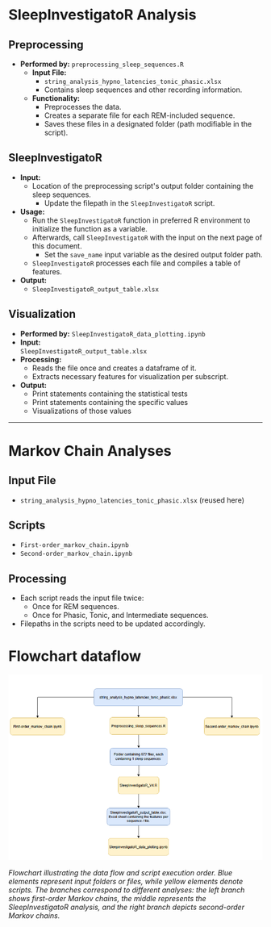 # SleepInvestigatoR Analysis

## Preprocessing
- **Performed by:** `preprocessing_sleep_sequences.R`
  - **Input File:**  
    - `string_analysis_hypno_latencies_tonic_phasic.xlsx`
    - Contains sleep sequences and other recording information.
  - **Functionality:**
    - Preprocesses the data.
    - Creates a separate file for each REM-included sequence.
    - Saves these files in a designated folder (path modifiable in the script).

## SleepInvestigatoR
- **Input:**
  - Location of the preprocessing script's output folder containing the sleep sequences.
    - Update the filepath in the `SleepInvestigatoR` script.
- **Usage:**
  - Run the `SleepInvestigatoR` function in preferred R environment to initialize the function as a variable.
  - Afterwards, call `SleepInvestigatoR` with the input on the next page of this document.
    - Set the `save_name` input variable as the desired output folder path.
  - `SleepInvestigatoR` processes each file and compiles a table of features.
- **Output:**
  - `SleepInvestigatoR_output_table.xlsx`

## Visualization
- **Performed by:** `SleepInvestigatoR_data_plotting.ipynb`
- **Input:**  
  `SleepInvestigatoR_output_table.xlsx`
- **Processing:**
  - Reads the file once and creates a dataframe of it.
  - Extracts necessary features for visualization per subscript.
- **Output:**
  - Print statements containing the statistical tests
  - Print statements containing the specific values
  - Visualizations of those values

---

# Markov Chain Analyses

## Input File
- `string_analysis_hypno_latencies_tonic_phasic.xlsx` (reused here)

## Scripts
- `First-order_markov_chain.ipynb`
- `Second-order_markov_chain.ipynb`

## Processing
- Each script reads the input file twice:
  - Once for REM sequences.
  - Once for Phasic, Tonic, and Intermediate sequences.
- Filepaths in the scripts need to be updated accordingly.

# Flowchart dataflow
![SleepInvestigatoR Pipeline](code_guide_flowchart.png)

*Flowchart illustrating the data flow and script execution order. Blue elements represent input folders or files, while yellow elements denote scripts. The branches correspond to different analyses: the left branch shows first-order Markov chains, the middle represents the SleepInvestigatoR analysis, and the right branch depicts second-order Markov chains.*
